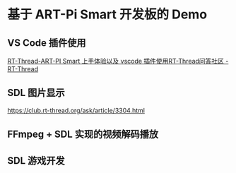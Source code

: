 # 基于 ART-Pi Smart 开发板的 Demo

## VS Code 插件使用

[RT-Thread-ART-PI Smart 上手体验以及 vscode 插件使用RT-Thread问答社区 - RT-Thread](https://club.rt-thread.org/ask/article/3267.html)

## SDL 图片显示

https://club.rt-thread.org/ask/article/3304.html

## FFmpeg + SDL 实现的视频解码播放

## SDL 游戏开发

